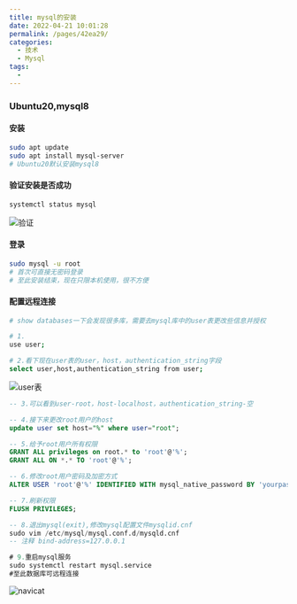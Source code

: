 ```yaml
---
title: mysql的安装
date: 2022-04-21 10:01:28
permalink: /pages/42ea29/
categories:
  - 技术
  - Mysql
tags:
  - 
---
```

### Ubuntu20,mysql8

#### 安装
```bash
sudo apt update
sudo apt install mysql-server
# Ubuntu20默认安装mysql8
```

#### 验证安装是否成功
```bash
systemctl status mysql
```
![验证](https://cdn.jsdelivr.net/gh/liyuqinggg/cdn@1.4/mysql-install_01.jpg)

#### 登录
```bash
sudo mysql -u root
# 首次可直接无密码登录
# 至此安装结束，现在只限本机使用，很不方便
```

#### 配置远程连接
```bash
# show databases一下会发现很多库，需要去mysql库中的user表更改些信息并授权

# 1.
use user;

# 2.看下现在user表的user，host，authentication_string字段
select user,host,authentication_string from user;
```
![user表](https://cdn.jsdelivr.net/gh/liyuqinggg/cdn@1.4/mysql-install_02.jpg)


```sql
-- 3.可以看到user-root，host-localhost，authentication_string-空

-- 4.接下来更改root用户的host
update user set host="%" where user="root";

-- 5.给予root用户所有权限
GRANT ALL privileges on root.* to 'root'@'%';
GRANT ALL ON *.* TO 'root'@'%';

-- 6.修改root用户密码及加密方式
ALTER USER 'root'@'%' IDENTIFIED WITH mysql_native_password BY 'yourpassword';

-- 7.刷新权限
FLUSH PRIVILEGES;

-- 8.退出mysql(exit),修改mysql配置文件mysqlid.cnf
sudo vim /etc/mysql/mysql.conf.d/mysqld.cnf
-- 注释 bind-address=127.0.0.1

# 9.重启mysql服务
sudo systemctl restart mysql.service
#至此数据库可远程连接
```
![navicat](https://cdn.jsdelivr.net/gh/liyuqinggg/cdn@1.4/mysql-install_03.jpg)



